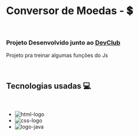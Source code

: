 <h1>Conversor de Moedas - 💲</h1>
<br>
<h3>Projeto Desenvolvido junto ao <a href="https://rodolfomori.com.br/devclub/"> DevClub </a></h3>
<p>Projeto pra treinar algumas funções do Js</p>
<br>
<h2>Tecnologias usadas 💻</h2>
<br>

- <img src= "https://img.shields.io/badge/HTML5-E34F26?style=for-the-badge&logo=html5&logoColor=white" alt="html-logo">
- <img src= "https://img.shields.io/badge/CSS3-1572B6?style=for-the-badge&logo=css3&logoColor=white" alt="css-logo">
- <img src= "https://img.shields.io/badge/JavaScript-F7DF1E?style=for-the-badge&logo=javascript&logoColor=black" alt="logo-java">
